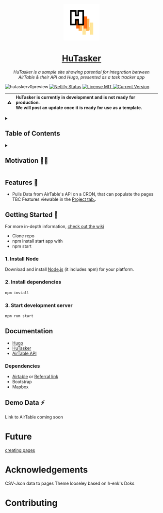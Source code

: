 <p align="center">
  <a href="https://hutasker.netlify.app">
    <img width="120" src="https://github.com/AdamXweb/HuTasker/blob/main/static/logo-hutasker.png?raw=true">
    <h1 align="center">HuTasker</h1>
  </a>
</p>

<p align="center">
<i>HuTasker is a sample site showing potential for integration between AirTable & their API and Hugo, presented as a task tracker app</i>
 <br/>
</p>

![hutaskerv0preview](https://user-images.githubusercontent.com/6800453/177792566-237ec386-6591-4aa2-8cb3-0d6e8df6e95a.gif)
[![Netlify Status](https://api.netlify.com/api/v1/badges/c8f91e29-d6d6-49a6-b610-ee248744b55a/deploy-status)](https://app.netlify.com/sites/hutasker/deploys)
<a href="./LICENSE">
    <img src="https://img.shields.io/badge/License-MIT-0aa8d2?logo=opensourceinitiative&logoColor=fff" alt="License MIT">
</a>
 <a href="./.github/CHANGELOG.md">
    <img src="https://img.shields.io/github/package-json/version/adamxweb/hutasker?logo=azurepipelines&amp;color=0aa8d2" alt="Current Version">
  </a>

  | :warning: | **HuTasker is currently in development and is not ready for production.** <br> We will post an update once it is ready for use as a template. &nbsp;&nbsp;&nbsp;&nbsp; |
| - |:-|

<details>
  <summary><h2>Table of Contents</h2></summary>
  <p>
  
  - **Getting Started**
  - [👩‍💻 Motivation](#motivation-)
  - [🌈 Features](#features-)
  - [🚀 Getting Started](#getting-started-)
  - [📖 Documentation](#documentation-)
</p>
</details>


<details>
<summary>
<h2>Motivation 👩‍💻</h2>
</summary>
Static Site Generators (SSG) have great potential to build a dynamic site minus a lot of javascript bloat. This makes them quick to load, hugely configurable and able to be hosted anywhere.

A limitation to SSGs can be usability from a non-technical user perspective. There are multiple CMS options available, but all have setbacks and limitations.

This isn't meant to be a perfect solution, however I wanted to make some code public that has only been on private repos. The opportunity to use AirTable like a database was interesting (of course no CRUD). To get data on a CRON schecule (could be every minute) is a great way to make a static site seem dynamic thanks to a frequent build.

### Possibilities

- Could use airtable as a CMS, to manage blog posts (silly, but more user friendly for some people)
- Visualise data effectively
- Capture data in a landing page with embedded AirTable
- Intranet for company info behind password protection

### Limitations

It doesn't really make sense in a real life application due to so many factors. Some of which being:
- Architecture chosen vs build times would cost a lot
- Security is poor, with whole chuncks of files being downloaded without auth, filtering etc. (easy to copy data)
- AirTable has its own limitations (only downloading a CSV -> needs to be transformed)

</details>

## Features 🌈 
- Pulls Data from AirTable's API on a CRON, that can populate the pages
TBC Features viewable in the [Project tab.](https://github.com/users/AdamXweb/projects/1?query=is%3Aopen+sort%3Aupdated-desc). 

## Getting Started 🚀
For more in-depth information, [check out the wiki](https://github.com/AdamXweb/HuTasker/wiki)

- Clone repo
- npm install
start app with
- npm start
### 1. Install Node

Download and install [Node.js](https://nodejs.org/) (it includes npm) for your platform.

### 2. Install dependencies

```bash
npm install
```

### 3. Start development server

```bash
npm run start
```

## Documentation
- [Hugo](https://gohugo.io/documentation/)
- [HuTasker](https://github.com/adamxweb/hutasker/wiki)
- [AirTable API](https://airtable.com)

### Dependencies
- [Airtable](https://airtable.com/) or [Referral link](https://airtable.com/invite/r/lottIZti)
- Bootstrap
- Mapbox

## Demo Data ⚡
Link to AirTable coming soon

# Future
[creating pages](https://github.com/kidsil/hugo-data-to-pages)

# Acknowledgements
CSV-Json
data to pages
Theme looseley based on h-enk's Doks

# Contributing

